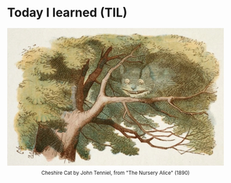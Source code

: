 # Today I learned (TIL)

<p align="center">
  <kbd><img title='Cheshire Cat by John Tenniel, from "The Nursery Alice" (1890)'
            src="https://raw.githubusercontent.com/tosh/til/master/cheshire-tenniel.jpg"
            style='border: 4px' width="674" /></kbd>
       <br><span><sub>Cheshire Cat by John Tenniel, from "The Nursery Alice" (1890)</sub></span>
</p>

